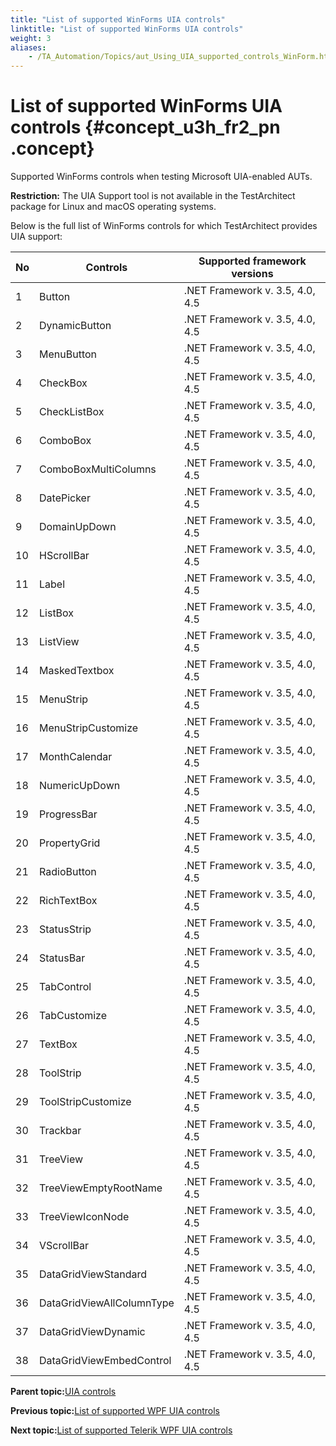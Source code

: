 ```yaml
--- 
title: "List of supported WinForms UIA controls"
linktitle: "List of supported WinForms UIA controls"
weight: 3
aliases: 
    - /TA_Automation/Topics/aut_Using_UIA_supported_controls_WinForm.html
---
```

# List of supported WinForms UIA controls {#concept_u3h_fr2_pn .concept}

Supported WinForms controls when testing Microsoft UIA-enabled AUTs.

**Restriction:** The UIA Support tool is not available in the TestArchitect package for Linux and macOS operating systems.

Below is the full list of WinForms controls for which TestArchitect provides UIA support:

|No|Controls|Supported framework versions|
|--|--------|----------------------------|
|1|Button|.NET Framework v. 3.5, 4.0, 4.5|
|2|DynamicButton|.NET Framework v. 3.5, 4.0, 4.5|
|3|MenuButton|.NET Framework v. 3.5, 4.0, 4.5|
|4|CheckBox|.NET Framework v. 3.5, 4.0, 4.5|
|5|CheckListBox|.NET Framework v. 3.5, 4.0, 4.5|
|6|ComboBox|.NET Framework v. 3.5, 4.0, 4.5|
|7|ComboBoxMultiColumns|.NET Framework v. 3.5, 4.0, 4.5|
|8|DatePicker|.NET Framework v. 3.5, 4.0, 4.5|
|9|DomainUpDown|.NET Framework v. 3.5, 4.0, 4.5|
|10|HScrollBar|.NET Framework v. 3.5, 4.0, 4.5|
|11|Label|.NET Framework v. 3.5, 4.0, 4.5|
|12|ListBox|.NET Framework v. 3.5, 4.0, 4.5|
|13|ListView|.NET Framework v. 3.5, 4.0, 4.5|
|14|MaskedTextbox|.NET Framework v. 3.5, 4.0, 4.5|
|15|MenuStrip|.NET Framework v. 3.5, 4.0, 4.5|
|16|MenuStripCustomize|.NET Framework v. 3.5, 4.0, 4.5|
|17|MonthCalendar|.NET Framework v. 3.5, 4.0, 4.5|
|18|NumericUpDown|.NET Framework v. 3.5, 4.0, 4.5|
|19|ProgressBar|.NET Framework v. 3.5, 4.0, 4.5|
|20|PropertyGrid|.NET Framework v. 3.5, 4.0, 4.5|
|21|RadioButton|.NET Framework v. 3.5, 4.0, 4.5|
|22|RichTextBox|.NET Framework v. 3.5, 4.0, 4.5|
|23|StatusStrip|.NET Framework v. 3.5, 4.0, 4.5|
|24|StatusBar|.NET Framework v. 3.5, 4.0, 4.5|
|25|TabControl|.NET Framework v. 3.5, 4.0, 4.5|
|26|TabCustomize|.NET Framework v. 3.5, 4.0, 4.5|
|27|TextBox|.NET Framework v. 3.5, 4.0, 4.5|
|28|ToolStrip|.NET Framework v. 3.5, 4.0, 4.5|
|29|ToolStripCustomize|.NET Framework v. 3.5, 4.0, 4.5|
|30|Trackbar|.NET Framework v. 3.5, 4.0, 4.5|
|31|TreeView|.NET Framework v. 3.5, 4.0, 4.5|
|32|TreeViewEmptyRootName|.NET Framework v. 3.5, 4.0, 4.5|
|33|TreeViewIconNode|.NET Framework v. 3.5, 4.0, 4.5|
|34|VScrollBar|.NET Framework v. 3.5, 4.0, 4.5|
|35|DataGridViewStandard|.NET Framework v. 3.5, 4.0, 4.5|
|36|DataGridViewAllColumnType|.NET Framework v. 3.5, 4.0, 4.5|
|37|DataGridViewDynamic|.NET Framework v. 3.5, 4.0, 4.5|
|38|DataGridViewEmbedControl|.NET Framework v. 3.5, 4.0, 4.5|

**Parent topic:**[UIA controls](../../TA_Automation/Topics/aut_UIA_controls.html)

**Previous topic:**[List of supported WPF UIA controls](../../TA_Automation/Topics/aut_Using_UIA_supported_controls_WPF.html)

**Next topic:**[List of supported Telerik WPF UIA controls](../../TA_Automation/Topics/aut_Using_UIA_supported_controls_WPF_Telerik.html)

